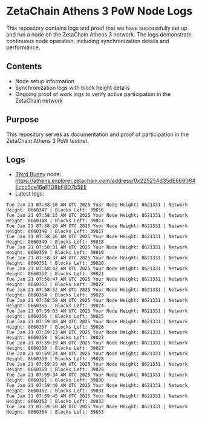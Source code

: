 # ZetaChain Athens 3 PoW Node Logs
This repository contains logs and proof that we have successfully set up and run a node on the ZetaChain Athens 3 network. The logs demonstrate continuous node operation, including synchronization details and performance.

## Contents
- Node setup information
- Synchronization logs with block height details
- Ongoing proof of work logs to verify active participation in the ZetaChain network

## Purpose
This repository serves as documentation and proof of participation in the ZetaChain Athens 3 PoW testnet.

## Logs

- [Third Bunny](https://thirdbunny.xyz/) node: https://athens.explorer.zetachain.com/address/0x225254d35dE666064Eccc5ce16eF1D8bF8D7b5EE
- Latest logs:
```
Tue Jan 21 07:58:10 AM UTC 2025 Your Node Height: 8621331 | Network Height: 8660347 | Blocks Left: 39016
Tue Jan 21 07:58:15 AM UTC 2025 Your Node Height: 8621331 | Network Height: 8660348 | Blocks Left: 39017
Tue Jan 21 07:58:20 AM UTC 2025 Your Node Height: 8621331 | Network Height: 8660348 | Blocks Left: 39017
Tue Jan 21 07:58:26 AM UTC 2025 Your Node Height: 8621331 | Network Height: 8660349 | Blocks Left: 39018
Tue Jan 21 07:58:31 AM UTC 2025 Your Node Height: 8621331 | Network Height: 8660350 | Blocks Left: 39019
Tue Jan 21 07:58:37 AM UTC 2025 Your Node Height: 8621331 | Network Height: 8660351 | Blocks Left: 39020
Tue Jan 21 07:58:42 AM UTC 2025 Your Node Height: 8621331 | Network Height: 8660352 | Blocks Left: 39021
Tue Jan 21 07:58:47 AM UTC 2025 Your Node Height: 8621331 | Network Height: 8660353 | Blocks Left: 39022
Tue Jan 21 07:58:52 AM UTC 2025 Your Node Height: 8621331 | Network Height: 8660354 | Blocks Left: 39023
Tue Jan 21 07:58:58 AM UTC 2025 Your Node Height: 8621331 | Network Height: 8660355 | Blocks Left: 39024
Tue Jan 21 07:59:03 AM UTC 2025 Your Node Height: 8621331 | Network Height: 8660356 | Blocks Left: 39025
Tue Jan 21 07:59:08 AM UTC 2025 Your Node Height: 8621331 | Network Height: 8660357 | Blocks Left: 39026
Tue Jan 21 07:59:13 AM UTC 2025 Your Node Height: 8621331 | Network Height: 8660358 | Blocks Left: 39027
Tue Jan 21 07:59:19 AM UTC 2025 Your Node Height: 8621331 | Network Height: 8660358 | Blocks Left: 39027
Tue Jan 21 07:59:24 AM UTC 2025 Your Node Height: 8621331 | Network Height: 8660359 | Blocks Left: 39028
Tue Jan 21 07:59:29 AM UTC 2025 Your Node Height: 8621331 | Network Height: 8660360 | Blocks Left: 39029
Tue Jan 21 07:59:34 AM UTC 2025 Your Node Height: 8621331 | Network Height: 8660361 | Blocks Left: 39030
Tue Jan 21 07:59:40 AM UTC 2025 Your Node Height: 8621331 | Network Height: 8660362 | Blocks Left: 39031
Tue Jan 21 07:59:45 AM UTC 2025 Your Node Height: 8621331 | Network Height: 8660363 | Blocks Left: 39032
Tue Jan 21 07:59:50 AM UTC 2025 Your Node Height: 8621331 | Network Height: 8660364 | Blocks Left: 39033
```
